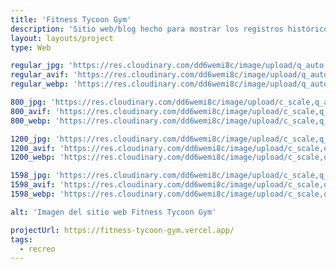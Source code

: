 ```yaml
---
title: 'Fitness Tycoon Gym'
description: 'Sitio web/blog hecho para mostrar los registros históricos de la Arquitectura en Venezuela a través de su historia.'
layout: layouts/project
type: Web

regular_jpg: 'https://res.cloudinary.com/dd6wemi8c/image/upload/q_auto:best/v1627055870/portfolio/fitness-platoon_pvcuup.jpg'
regular_avif: 'https://res.cloudinary.com/dd6wemi8c/image/upload/q_auto:best/v1627055870/portfolio/fitness-platoon_pvcuup.avif'
regular_webp: 'https://res.cloudinary.com/dd6wemi8c/image/upload/q_auto:best/v1627055870/portfolio/fitness-platoon_pvcuup.webp'

800_jpg: 'https://res.cloudinary.com/dd6wemi8c/image/upload/c_scale,q_auto:low,w_800/v1627055870/portfolio/fitness-platoon_pvcuup.jpg'
800_avif: 'https://res.cloudinary.com/dd6wemi8c/image/upload/c_scale,q_auto:low,w_800/v1627055870/portfolio/fitness-platoon_pvcuup.avif'
800_webp: 'https://res.cloudinary.com/dd6wemi8c/image/upload/c_scale,q_auto:low,w_800/v1627055870/portfolio/fitness-platoon_pvcuup.webp'

1200_jpg: 'https://res.cloudinary.com/dd6wemi8c/image/upload/c_scale,q_auto:eco,w_1200/v1627055870/portfolio/fitness-platoon_pvcuup.jpg'
1200_avif: 'https://res.cloudinary.com/dd6wemi8c/image/upload/c_scale,q_auto:eco,w_1200/v1627055870/portfolio/fitness-platoon_pvcuup.avif'
1200_webp: 'https://res.cloudinary.com/dd6wemi8c/image/upload/c_scale,q_auto:eco,w_1200/v1627055870/portfolio/fitness-platoon_pvcuup.webp'

1598_jpg: 'https://res.cloudinary.com/dd6wemi8c/image/upload/c_scale,q_auto:good,w_1598/v1627055870/portfolio/fitness-platoon_pvcuup.jpg'
1598_avif: 'https://res.cloudinary.com/dd6wemi8c/image/upload/c_scale,q_auto:good,w_1598/v1627055870/portfolio/fitness-platoon_pvcuup.avif'
1598_webp: 'https://res.cloudinary.com/dd6wemi8c/image/upload/c_scale,q_auto:good,w_1598/v1627055870/portfolio/fitness-platoon_pvcuup.webp'

alt: 'Imagen del sitio web Fitness Tycoon Gym'

projectUrl: https://fitness-tycoon-gym.vercel.app/
tags:
  - recreo
---
```

